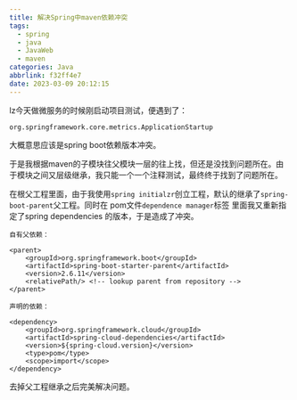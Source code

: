 ```yaml
---
title: 解决Spring中maven依赖冲突
tags:
  - spring
  - java
  - JavaWeb
  - maven
categories: Java
abbrlink: f32ff4e7
date: 2023-03-09 20:12:15
---
```


lz今天做微服务的时候刚启动项目测试，便遇到了：

`org.springframework.core.metrics.ApplicationStartup`

大概意思应该是spring boot依赖版本冲突。

于是我根据maven的子模块往父模块一层的往上找，但还是没找到问题所在。由于模块之间又层级继承，我只能一个一个注释测试，最终终于找到了问题所在。

在根父工程里面，由于我使用`spring initialzr`创立工程，默认的继承了`spring-boot-parent`父工程。同时在 pom文件`dependence manager`标签 里面我又重新指定了spring dependencies 的版本，于是造成了冲突。

`自有父依赖：`

```
<parent>
    <groupId>org.springframework.boot</groupId>
    <artifactId>spring-boot-starter-parent</artifactId>
    <version>2.6.11</version>
    <relativePath/> <!-- lookup parent from repository -->
</parent>
```

`声明的依赖：`

```
<dependency>
    <groupId>org.springframework.cloud</groupId>
    <artifactId>spring-cloud-dependencies</artifactId>
    <version>${spring-cloud.version}</version>
    <type>pom</type>
    <scope>import</scope>
</dependency>
```



去掉父工程继承之后完美解决问题。
